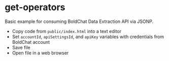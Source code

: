 # get-operators
Basic example for consuming BoldChat Data Extraction API via JSONP.

- Copy code from `public/index.html` into a text editor
- Set `accountId`, `apiSettingsId`, and `apiKey` variables with credentials from BoldChat account
- Save file
- Open file in a web browser
